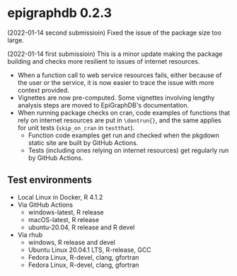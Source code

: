 # epigraphdb 0.2.3

(2022-01-14 second submissioin)
Fixed the issue of the package size too large.

(2022-01-14 first submissioin)
This is a minor update making the package building and checks more resilient to issues of internet resources.

- When a function call to web service resources fails, either because of the user or the service, it is now easier to trace the issue with more context provided.
- Vignettes are now pre-computed. Some vignettes involving lengthy analysis steps are moved to EpiGraphDB's documentation.
- When running package checks on cran, code examples of functions that rely on internet resources are put in `\dontrun{}`, and the same applies for unit tests (`skip_on_cran` in `testthat`).
  - Function code examples get run and checked when the pkgdown static site are built by GitHub Actions.
  - Tests (including ones relying on internet resources) get regularly run by GitHub Actions.

## Test environments
- Local Linux in Docker, R 4.1.2
- Via GitHub Actions
  - windows-latest, R release
  - macOS-latest, R release
  - ubuntu-20.04, R release and R devel
- Via rhub 
  - windows, R release and devel
  - Ubuntu Linux 20.04.1 LTS, R-release, GCC
  - Fedora Linux, R-devel, clang, gfortran
  - Fedora Linux, R-devel, clang, gfortran
